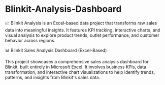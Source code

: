 # Blinkit-Analysis-Dashboard
📈 Blinkit Analysis is an Excel-based data project that transforms raw sales data into meaningful insights. It features KPI tracking, interactive charts, and visual analysis to explore product trends, outlet performance, and customer behavior across regions.

📊 Blinkit Sales Analysis Dashboard (Excel-Based)

This project showcases a comprehensive sales analysis dashboard for Blinkit, built entirely in Microsoft Excel.
It involves business KPIs, data transformation, and interactive chart visualizations to help identify trends, patterns,
and insights from Blinkit's sales data.
